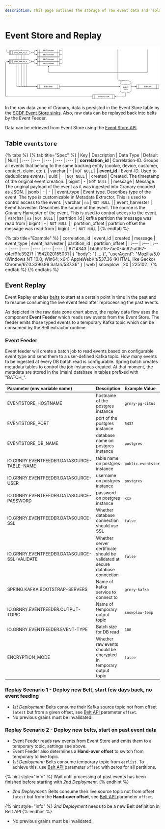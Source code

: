 ```yaml
---
description: This page outlines the storage of raw event data and replay possibilities.
---
```


# Event Store and Replay

![Data flow within the raw data zone of Granary](../../.gitbook/assets/events.PNG)

In the raw data zone of Granary, data is persisted in the Event Store table by the [SCDF Event Store sinks](data-in/eventstore-sink.md). Also, raw data can be replayed back into belts by the Event Feeder.

Data can be retrieved from Event Store using the [Event Store API](../api-reference/event-store-api.md).

## Table `eventstore`

{% tabs %}
{% tab title="Spec" %}
| Key | Description | Data Type | Default | Null |
| :--- | :--- | :--- | :--- | :--- |
| **correlation\_id**  | Correlation-ID. Groups all events that belong to the same tracking entity \(cookie, device, customer, contact, claim, etc.\). | varchar | - | `NOT NULL` |
| **event\_id**  | Event-ID. Used to deduplicate events. | uuid | - | `NOT NULL` |
| created  | Created. The timestamp of the original event creation. | bigint | - | `NOT NULL` |
| message  | Message. The original payload of the event as it was ingested into Granary encoded as JSON. | jsonb | - | - |
| event\_type | Event type. Describes type of the event. The type is customizable in Metadata Extractor. This is used to control access to the event. | varchar | `na` | `NOT NULL` |
| event\_harvester | Event harvester. Describes the source of the event. The source is the Granary Harvester of the event. This is used to control access to the event. | varchar | `na` | `NOT NULL` |
| partition\_id | kafka partition the message was read from | bigint | - | `NOT NULL` |
| partition\_offset | partition offset the message was read from | bigint | - | `NOT NULL` |
{% endtab %}

{% tab title="Example" %}
| correlation\_id | event\_id | created | message | event\_type | event\_harvester | partition\_id | partition\_offset |
| :--- | :--- | :--- | :--- | :--- | :--- | :--- | :--- |
| 8714343 | bfa9c1f5-7ae0-4c92-a067-d4ef9fe3927f | 1542020155031 | { "body": "{ ... }", "userAgent": "Mozilla/5.0 \(Windows NT 10.0; Win64; x64\) AppleWebKit/537.36 \(KHTML, like Gecko\) Chrome/67.0.3396.99 Safari/537.36" } | web | snowplow | 20 | 225102 |
{% endtab %}
{% endtabs %}

## Event Replay

Event Replay enables [belts](belt-extractor.md) to start at a certain point in time in the past and to resume consuming the live event feed after reprocessing the past events.

As depicted in the raw data zone chart  above, the replay data flow uses the component **Event Feeder** which reads raw events from the Event Store. The feeder emits those typed events to a temporary Kafka topic which can be consumed by the Belt extractor runtime.

### Event Feeder

Event feeder will create a batch job to read events based on configurable event type and send them to a user-defined Kafka topic. How many events to be ingested at every DB batch read is configurable. Spring batch creates metadata tables to control the job instances created. At that moment, the metadata are stored in the \(main\) database in tables prefixed with "BATCH\_".

| Parameter \(env variable name\) | Description | Example Value |
| :--- | :--- | :--- |
| EVENTSTORE\_HOSTNAME | hostname of the postgres instance | `grnry-pg-citus` |
| EVENTSTORE\_PORT | port of the postgres instance | `5432` |
| EVENTSTORE\_DB\_NAME | database name on postgres instance | `postgres` |
| IO.GRNRY.EVENTFEEDER.DATASOURCE-TABLE-NAME | table name on postgres instance | `public.eventstore` |
| IO.GRNRY.EVENTFEEDER.DATASOURCE-USER | username on postgres instance | `postgres` |
| IO.GRNRY.EVENTFEEDER.DATASOURCE-PASSWORD | password on postgres instance | `xxx` |
| IO.GRNRY.EVENTFEEDER.DATASOURCE-SSL | Whether database connection should use SSL | `false` |
| IO.GRNRY.EVENTFEEDER.DATASOURCE-SSL-VALIDATE | Whether server certificate should be validated at secure database connection | `false` |
| SPRING.KAFKA.BOOTSTRAP-SERVERS | Name of kafka service to connect to | `grnry-kafka` |
| IO.GRNRY.EVENTFEEDER.OUTPUT-TOPIC | Name of temporary output topic | `snowplow-temp` |
| IO.GRNRY.EVENTFEEDER.EVENT-TYPE | Batch size for DB read | `100` |
| ENCRYPTION\_MODE | Whether raw events should be encrypted in temporary output  topic | `false` |



### Replay Scenario 1 - Deploy new Belt, start few days back, no event feeding

* _1st Deployment:_ Belts consume their Kafka source topic not from offset `latest` but from a given offset, see [Belt API ](../api-reference/belt-api.md)parameter `offset`.
* No previous grains must be invalidated.

### Replay Scenario 2 - Deploy new belts, start on past event data

* Event Feeder reads raw events from Event Store and emits them to a temporary topic, settings see above.
* Event Feeder also determines a **Hand-over offset** to switch from temporary to live topic.
* _1st Deployment:_ Belts consume temporary topic from `earlist`. To achieve this, use [Belt API ](../api-reference/belt-api.md)parameter `offset` with zeros for all partitions.

{% hint style="info" %}
Wait until processing of past events has been finished before starting with _2nd Deployment_.
{% endhint %}

* _2nd Deployment:_ Belts consume their live source topic not from offset `latest` but from the **Hand-over offset**, see [Belt API ](../api-reference/belt-api.md)parameter `offset`.

{% hint style="info" %}
_2nd Deployment_ needs to be a new Belt definition in Belt API
{% endhint %}

* No previous grains must be invalidated.



